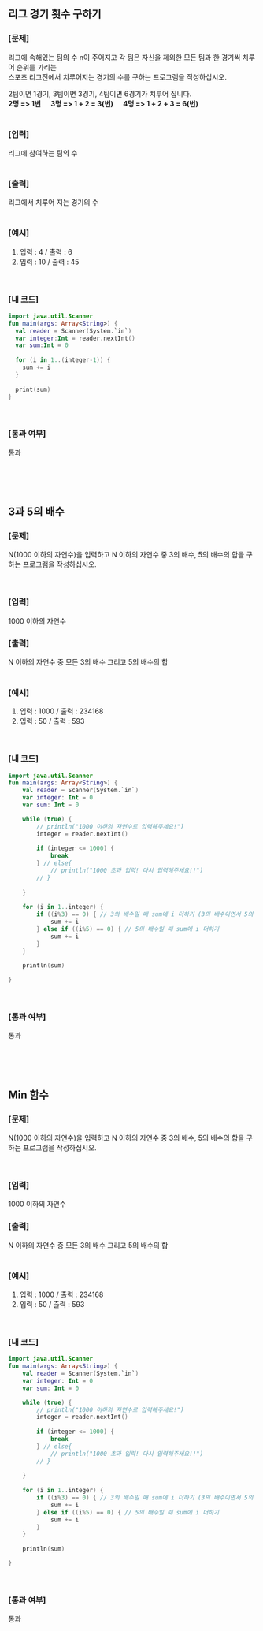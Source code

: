## 리그 경기 횟수 구하기

### [문제]

리그에 속해있는 팀의 수 n이 주어지고 각 팀은 자신을 제외한 모든 팀과 한 경기씩 치루어 순위를 가리는  
스포츠 리그전에서 치루어지는 경기의 수를 구하는 프로그램을 작성하십시오.

2팀이면 1경기, 3팀이면 3경기, 4팀이면 6경기가 치루어 집니다.  
**2명 => 1번 &nbsp;&nbsp;&nbsp;&nbsp; 3명 => 1 + 2 = 3(번) &nbsp;&nbsp;&nbsp;&nbsp; 4명 => 1 + 2 + 3 = 6(번)**  
<br/>

### [입력]
리그에 참여하는 팀의 수  
<br/>

### [출력]
리그에서 치루어 지는 경기의 수  
<br/>

### [예시]
1) 입력 : 4  /  출력 : 6
2) 입력 : 10  /  출력 : 45
<br/>

### [내 코드]
```kotlin
import java.util.Scanner
fun main(args: Array<String>) {
  val reader = Scanner(System.`in`)
  var integer:Int = reader.nextInt()
  var sum:Int = 0
      
  for (i in 1..(integer-1)) {
    sum += i
  }
    
  print(sum)	
}
```
<br/>

### [통과 여부]
통과

<br/>
<br/>
<br/>

## 3과 5의 배수

### [문제]

N(1000 이하의 자연수)을 입력하고 N 이하의 자연수 중 3의 배수, 5의 배수의 합을 구하는 프로그램을 작성하십시오.

<br/>

### [입력]
1000 이하의 자연수 
<br/>

### [출력]
N 이하의 자연수 중 모든 3의 배수 그리고 5의 배수의 합  
<br/>

### [예시]
1) 입력 : 1000  /  출력 : 234168
2) 입력 : 50  /  출력 : 593
<br/>

### [내 코드]
```kotlin
import java.util.Scanner
fun main(args: Array<String>) {
	val reader = Scanner(System.`in`)
	var integer: Int = 0
	var sum: Int = 0

	while (true) {
		// println("1000 이하의 자연수로 입력해주세요!")
		integer = reader.nextInt()
		
		if (integer <= 1000) {
			break
		} // else{
			// println("1000 초과 입력! 다시 입력해주세요!!")
		// }
		
	}
	
	for (i in 1..integer) {
		if ((i%3) == 0) { // 3의 배수일 때 sum에 i 더하기 (3의 배수이면서 5의 배수인 경우 3의 배수일 때 i에 더해지고 if문 나감)
			sum += i
		} else if ((i%5) == 0) { // 5의 배수일 때 sum에 i 더하기
			sum += i
		}
	}
	
	println(sum)

}
```
<br/>

### [통과 여부]
통과

<br/>
<br/>
<br/>

## Min 함수

### [문제]

N(1000 이하의 자연수)을 입력하고 N 이하의 자연수 중 3의 배수, 5의 배수의 합을 구하는 프로그램을 작성하십시오.

<br/>

### [입력]
1000 이하의 자연수 
<br/>

### [출력]
N 이하의 자연수 중 모든 3의 배수 그리고 5의 배수의 합  
<br/>

### [예시]
1) 입력 : 1000  /  출력 : 234168
2) 입력 : 50  /  출력 : 593
<br/>

### [내 코드]
```kotlin
import java.util.Scanner
fun main(args: Array<String>) {
	val reader = Scanner(System.`in`)
	var integer: Int = 0
	var sum: Int = 0

	while (true) {
		// println("1000 이하의 자연수로 입력해주세요!")
		integer = reader.nextInt()
		
		if (integer <= 1000) {
			break
		} // else{
			// println("1000 초과 입력! 다시 입력해주세요!!")
		// }
		
	}
	
	for (i in 1..integer) {
		if ((i%3) == 0) { // 3의 배수일 때 sum에 i 더하기 (3의 배수이면서 5의 배수인 경우 3의 배수일 때 i에 더해지고 if문 나감)
			sum += i
		} else if ((i%5) == 0) { // 5의 배수일 때 sum에 i 더하기
			sum += i
		}
	}
	
	println(sum)

}
```
<br/>

### [통과 여부]
통과
